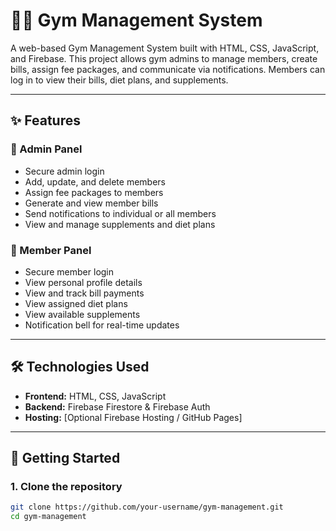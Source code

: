 # 🏋️‍♂️ Gym Management System

A web-based Gym Management System built with HTML, CSS, JavaScript, and Firebase. This project allows gym admins to manage members, create bills, assign fee packages, and communicate via notifications. Members can log in to view their bills, diet plans, and supplements.

---

## ✨ Features

### 🔐 Admin Panel
- Secure admin login
- Add, update, and delete members
- Assign fee packages to members
- Generate and view member bills
- Send notifications to individual or all members
- View and manage supplements and diet plans

### 🙋 Member Panel
- Secure member login
- View personal profile details
- View and track bill payments
- View assigned diet plans
- View available supplements
- Notification bell for real-time updates

---

## 🛠️ Technologies Used
- **Frontend:** HTML, CSS, JavaScript
- **Backend:** Firebase Firestore & Firebase Auth
- **Hosting:** [Optional Firebase Hosting / GitHub Pages]

---

## 🚀 Getting Started

### 1. Clone the repository
```bash
git clone https://github.com/your-username/gym-management.git
cd gym-management
